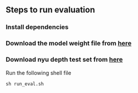 
## Steps to run evaluation
### Install dependencies
### Download the model weight file from [here](https://drive.google.com/file/d/1Amw4LjwO8LuTA4L8ZbXuoza0HUIH5iPF/view)
### Download nyu depth test set from [here](https://s3-eu-west-1.amazonaws.com/densedepth/nyu_test.zip)
Run the following shell file

    sh run_eval.sh

